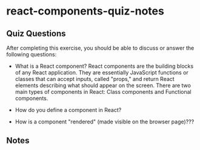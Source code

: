 # react-components-quiz-notes

## Quiz Questions

After completing this exercise, you should be able to discuss or answer the following questions:

- What is a React component?
  React components are the building blocks of any React application. They are essentially JavaScript functions or classes that can accept inputs, called "props," and return React elements describing what should appear on the screen. There are two main types of components in React: Class components and Functional components.

- How do you define a component in React?

- How is a component "rendered" (made visible on the browser page)???

## Notes
